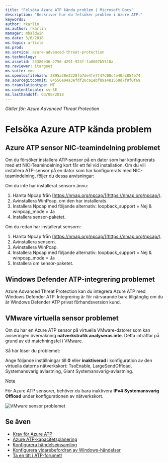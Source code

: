 ```yaml
---
title: "Felsöka Azure ATP kända problem | Microsoft Docs"
description: "Beskriver hur du felsöker problem i Azure ATP."
keywords: 
author: rkarlin
ms.author: rkarlin
manager: mbaldwin
ms.date: 3/6/2018
ms.topic: article
ms.prod: 
ms.service: azure-advanced-threat-protection
ms.technology: 
ms.assetid: 23386e36-2756-4291-923f-fa8607b5518a
ms.reviewer: itargoet
ms.suite: ems
ms.openlocfilehash: 2895a38e2328fb7de4fe7f47d00c4e40ac854e74
ms.sourcegitcommit: 84556e94a3efdf20ca1ebf89a481550d7f8f0f69
ms.translationtype: MT
ms.contentlocale: sv-SE
ms.lasthandoff: 03/08/2018
---
```

*Gäller för: Azure Advanced Threat Protection*


# <a name="troubleshooting-azure-atp-known-issues"></a>Felsöka Azure ATP kända problem 

## <a name="azure-atp-sensor-nic-teaming-issue"></a>Azure ATP sensor NIC-teamindelning problemet

Om du försöker installera ATP-sensor på en dator som har konfigurerats med ett NIC-Teamindelning kort får ett fel vid installation. Om du vill installera ATP-sensor på en dator som har konfigurerats med NIC-teamindelning, följer du dessa anvisningar:

Om du inte har installerat sensorn ännu:

1.  Hämta Npcap från [https://nmap.org/npcap/](https://nmap.org/npcap/).
2.  Avinstallera WinPcap, om den har installerats.
3.  Installera Npcap med följande alternativ: loopback_support = Nej & winpcap_mode = Ja
4.  Installera sensor-paketet.

Om du redan har installerat sensorn:

1.  Hämta Npcap från [https://nmap.org/npcap/](https://nmap.org/npcap/).
2.  Avinstallera sensorn.
3.  Avinstallera WinPcap.
4.  Installera Npcap med följande alternativ: loopback_support = Nej & winpcap_mode = Ja
5.  Installera om sensor-paketet.

## <a name="windows-defender-atp-integration-issue"></a>Windows Defender ATP-integrering problemet

Azure Advanced Threat Protection kan du integrera Azure ATP med Windows Defender ATP. Integrering är för närvarande bara tillgänglig om du är Windows Defender ATP privat förhandsversion kund. 

## <a name="vmware-virtual-machine-sensor-issue"></a>VMware virtuella sensor problemet

Om du har en Azure ATP sensor på virtuella VMware-datorer som kan aviseringen övervakning **nätverkstrafik analyseras inte**. Detta inträffar på grund av ett matchningsfel i VMware.

Så här löser du problemet:

Ange följande inställningar till **0** eller **inaktiverad** i konfiguration av den virtuella datorns nätverkskort: TsoEnable, LargeSendOffload, Systemansvarig avlastning, Giant Systemansvarig-avlastning.
> [!NOTE]
> För Azure ATP sensorer, behöver du bara inaktivera **IPv4 Systemansvarig Offload** under konfigurationen av nätverkskort.

 ![VMware sensor problemet](./media/vm-sensor-issue.png)

## <a name="see-also"></a>Se även
- [Krav för Azure ATP](atp-prerequisites.md)
- [Azure ATP-kapacitetsplanering](atp-capacity-planning.md)
- [Konfigurera händelseinsamling](configure-event-collection.md)
- [Konfigurera vidarebefordran av Windows-händelser](configure-event-forwarding.md#configuring-windows-event-forwarding)
- [Ta en titt i ATP-forumet!](https://aka.ms/azureatpcommunity)